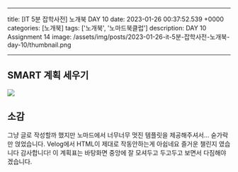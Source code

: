 

---
title: [IT 5분 잡학사전] 노개북 DAY 10
date: 2023-01-26 00:37:52.539 +0000
categories: [노개북]
tags: ['노개북', '노마드북클럽']
description: DAY 10 Assignment 14
image: /assets/img/posts/2023-01-26-it-5분-잡학사전-노개북-day-10/thumbnail.png

---

## SMART 계획 세우기

![](/assets/img/posts/2023-01-26-it-5분-잡학사전-노개북-day-10/img0.png)


## 소감

그냥 글로 작성할까 했지만
노마드에서 너무너무 멋진 템플릿을 제공해주셔서... 숟가락만 얹었습니다.
Velog에서 HTML이 제대로 작동안하는게 아쉽네요
즐거운 챌린지 였습니다 감사합니다!
이 계획표는 바탕화면 중앙에 잘 모셔두고 두고두고 보면서 다짐해야겠습니다.

        